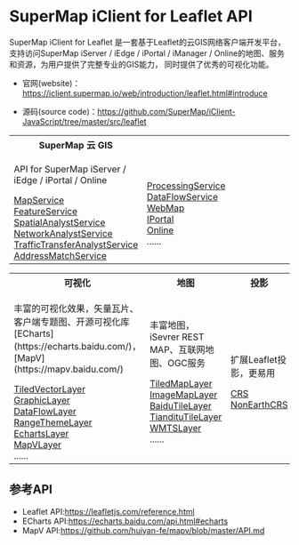 # SuperMap iClient for Leaflet API
SuperMap iClient for Leaflet 是一套基于Leaflet的云GIS网络客户端开发平台， 支持访问SuperMap iServer / iEdge / iPortal / iManager / Online的地图、服务和资源，为用户提供了完整专业的GIS能力， 同时提供了优秀的可视化功能。

*   官网(website)：<a href="https://iclient.supermap.io/web/introduction/leaflet.html#introduce" target="_parent">https://iclient.supermap.io/web/introduction/leaflet.html#introduce</a>

*   源码(source code)：<a href="https://github.com/SuperMap/iClient-JavaScript/tree/master/src/leaflet" target="_blank">https://github.com/SuperMap/iClient-JavaScript/tree/master/src/leaflet</a>
<table><tr>
    <th width="33.3%">SuperMap 云 GIS</th><th width="33.3%"></th><th width="33.3%"></th>
</tr><tr>
    <td><p>API for SuperMap iServer / iEdge / iPortal / Online</p>
        <a href="MapService.html">MapService</a><br>
        <a href="FeatureService.html">FeatureService</a><br>
        <a href="SpatialAnalystService.html">SpatialAnalystService</a><br>
        <a href="NetworkAnalystService.html">NetworkAnalystService</a><br>
        <a href="TrafficTransferAnalystService.html">TrafficTransferAnalystService</a><br>
        <a href="AddressMatchService.html">AddressMatchService</a></td>
     <td>
        <br>
        <a href="ProcessingService.html">ProcessingService</a><br>
        <a href="DataFlowService.html">DataFlowService</a><br>
        <a href="WebMap.html">WebMap</a><br>
        <a href="IPortal.html">IPortal</a><br>
        <a href="Online.html">Online</a><br>
        ......</td>
         <td><p> </p></td>
</tr></table>
<table><tr>
    <th width="33.3%">可视化</th><th width="33.3%">地图</th><th width="33.3%">投影</th>
</tr><tr>
    <td><p>丰富的可视化效果，矢量瓦片、客户端专题图、开源可视化库[ECharts](https://echarts.baidu.com/)，[MapV](https://mapv.baidu.com/)</p>
        <a href="TiledVectorLayer.html">TiledVectorLayer</a><br>
        <a href="GraphicLayer.html">GraphicLayer</a><br>
        <a href="DataFlowLayer.html">DataFlowLayer</a><br>
        <a href="RangeThemeLayer.html">RangeThemeLayer</a><br>
        <a href="EchartsLayer.html">EchartsLayer</a><br>
        <a href="MapVLayer.html">MapVLayer</a><br>
        ......</td>
    <td><p>丰富地图，iSevrer REST MAP、互联网地图、OGC服务</p>
        <a href="TiledMapLayer.html">TiledMapLayer</a><br>
        <a href="ImageMapLayer.html">ImageMapLayer</a><br>
        <a href="BaiduTileLayer.html">BaiduTileLayer</a><br>
        <a href="TiandituTileLayer.html">TiandituTileLayer</a><br>
        <a href="WMTSLayer.html">WMTSLayer</a><br>
         ......</td>
    <td><p>扩展Leaflet投影，更易用</p>
        <a href="CRS.html">CRS</a><br>
        <a href="NonEarthCRS.html">NonEarthCRS</a><br>
</tr></table>

## 参考API

*   Leaflet API:<a href="https://leafletjs.com/reference.html" target="_blank">https://leafletjs.com/reference.html</a>
*   ECharts API:<a href="https://echarts.baidu.com/api.html#echarts" target="_blank">https://echarts.baidu.com/api.html#echarts</a>
*   MapV API:<a href="https://github.com/huiyan-fe/mapv/blob/master/API.md" target="_blank">https://github.com/huiyan-fe/mapv/blob/master/API.md</a>

